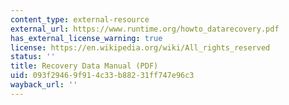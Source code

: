 ```yaml
---
content_type: external-resource
external_url: https://www.runtime.org/howto_datarecovery.pdf
has_external_license_warning: true
license: https://en.wikipedia.org/wiki/All_rights_reserved
status: ''
title: Recovery Data Manual (PDF)
uid: 093f2946-9f91-4c33-b882-31ff747e96c3
wayback_url: ''
---
```

